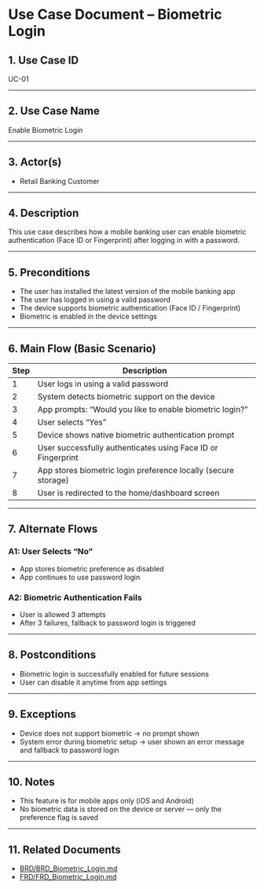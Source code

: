 # Use Case Document – Biometric Login

## 1. Use Case ID
UC-01

---

## 2. Use Case Name
Enable Biometric Login

---

## 3. Actor(s)
- Retail Banking Customer

---

## 4. Description
This use case describes how a mobile banking user can enable biometric authentication (Face ID or Fingerprint) after logging in with a password.

---

## 5. Preconditions
- The user has installed the latest version of the mobile banking app
- The user has logged in using a valid password
- The device supports biometric authentication (Face ID / Fingerprint)
- Biometric is enabled in the device settings

---

## 6. Main Flow (Basic Scenario)
| Step | Description                                                                 |
|------|-----------------------------------------------------------------------------|
| 1    | User logs in using a valid password                                         |
| 2    | System detects biometric support on the device                              |
| 3    | App prompts: “Would you like to enable biometric login?”                    |
| 4    | User selects “Yes”                                                          |
| 5    | Device shows native biometric authentication prompt                         |
| 6    | User successfully authenticates using Face ID or Fingerprint                |
| 7    | App stores biometric login preference locally (secure storage)              |
| 8    | User is redirected to the home/dashboard screen                             |

---

## 7. Alternate Flows
### A1: User Selects “No”
- App stores biometric preference as disabled
- App continues to use password login

### A2: Biometric Authentication Fails
- User is allowed 3 attempts
- After 3 failures, fallback to password login is triggered

---

## 8. Postconditions
- Biometric login is successfully enabled for future sessions
- User can disable it anytime from app settings

---

## 9. Exceptions
- Device does not support biometric → no prompt shown
- System error during biometric setup → user shown an error message and fallback to password login

---

## 10. Notes
- This feature is for mobile apps only (iOS and Android)
- No biometric data is stored on the device or server — only the preference flag is saved

---

## 11. Related Documents
- [BRD/BRD_Biometric_Login.md](../BRD/BRD_Biometric_Login.md)
- [FRD/FRD_Biometric_Login.md](../FRD/FRD_Biometric_Login.md)
